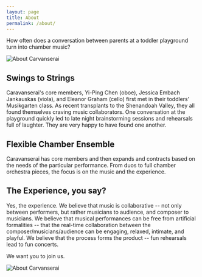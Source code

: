 ```yaml
---
layout: page
title: About
permalink: /about/
---
```

How often does a conversation between parents at a toddler playground turn into chamber music?

![About Carvanserai](/img/caravanserai_bench.jpg "photo: Betsey Suchanic")

## Swings to Strings
Caravanserai's core members, Yi-Ping Chen (oboe), Jessica Embach Jankauskas (viola), and Eleanor Graham (cello) first met in their toddlers’ Musikgarten class. As recent transplants to the Shenandoah Valley, they all found themselves craving music collaborators. One conversation at the playground quickly led to late night brainstorming sessions and rehearsals full of laughter. They are very happy to have found one another.

## Flexible Chamber Ensemble
Caravanserai has core members and then expands and contracts based on the needs of the particular performance. From duos to full chamber orchestra pieces, the focus is on the music and the experience.

## The Experience, you say?
Yes, the experience. We believe that music is collaborative -- not only between performers, but rather musicians to audience, and composer to musicians. We believe that musical performances can be free from artificial formalities -- that the real-time collaboration between the composer/musicians/audience can be engaging, relaxed, intimate, and playful. We believe that the process forms the product -- fun rehearsals lead to fun concerts.

We want you to join us.

![About Carvanserai](/img/caravanserai_window.jpg "photo: Betsey Suchanic")
